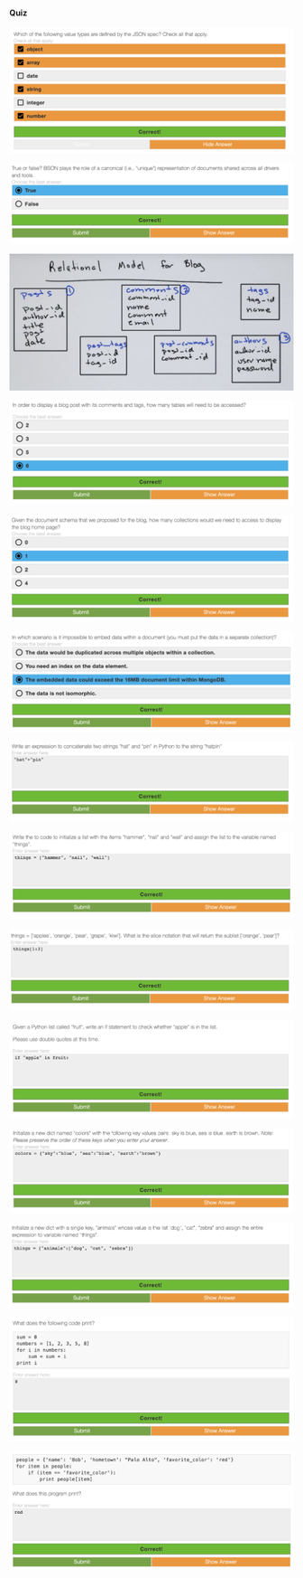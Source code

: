 #### Quiz

![](images/quiz/1.png)

![](images/quiz/2.png)

![](images/quiz/4.png)

![](images/quiz/5.png)

![](images/quiz/6.png)

![](images/quiz/7.png)

![](images/quiz/8.png)

![](images/quiz/9.png)

![](images/quiz/10.png)

![](images/quiz/11.png)

![](images/quiz/12.png)

![](images/quiz/13.png)

![](images/quiz/14.png)

![](images/quiz/15.png)